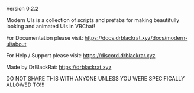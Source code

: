 Version 0.2.2

Modern UIs is a collection of scripts and prefabs for making beautifully looking and animated UIs in VRChat!

For Documentation please visit:
https://docs.drblackrat.xyz/docs/modern-ui/about

For Help / Support please visit:
https://discord.drblackrar.xyz

Made by DrBlackRat:
https://drblackrat.xyz

DO NOT SHARE THIS WITH ANYONE UNLESS YOU WERE SPECIFICALLY ALLOWED TO!!!